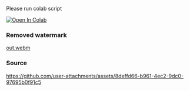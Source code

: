 Please run colab script

[![Open In Colab](https://colab.research.google.com/assets/colab-badge.svg)](https://colab.research.google.com/drive/1Iqu4RZ9WAhcbO1Jn0wCkMOsw2l1p6z62?usp=sharing)

### Removed watermark


[out.webm](https://github.com/user-attachments/assets/d902d040-f54c-4958-8d27-8b3c3bcbb6dd)




### Source

https://github.com/user-attachments/assets/8deffd66-b961-4ec2-9dc0-97695b0f91c5


